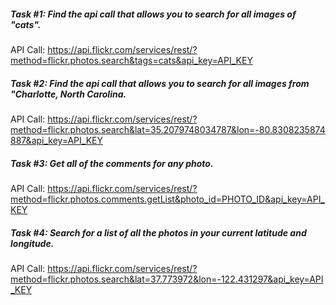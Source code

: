 ##### Task #1: Find the api call that allows you to search for all images of "cats".

API Call:	https://api.flickr.com/services/rest/?method=flickr.photos.search&tags=cats&api_key=API_KEY


##### Task #2: Find the api call that allows you to search for all images from "Charlotte, North Carolina.

API Call:	https://api.flickr.com/services/rest/?method=flickr.photos.search&lat=35.2079748034787&lon=-80.8308235874887&api_key=API_KEY


##### Task #3: Get all of the comments for any photo.

API Call:	https://api.flickr.com/services/rest/?method=flickr.photos.comments.getList&photo_id=PHOTO_ID&api_key=API_KEY


##### Task #4: Search for a list of all the photos in your current latitude and longitude.
API Call:	https://api.flickr.com/services/rest/?method=flickr.photos.search&lat=‎‎37.773972&lon=-122.431297&api_key=API_KEY
